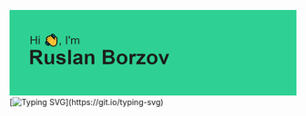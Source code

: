 ![Это мой заголовок](header.png)
[![Typing SVG](https://readme-typing-svg.demolab.com?font=Kanit&weight=600&size=40&duration=6000&pause=1000&background=95265000&center=true&vCenter=true&random=false&width=800&height=300&lines=Hi%2C+i'am+Ruslan+Borzov.)](https://git.io/typing-svg)

<!--
**BorzovRuslanR/BorzovRuslanR** is a ✨ _special_ ✨ repository because its `README.md` (this file) appears on your GitHub profile.

Here are some ideas to get you started:

- 🔭 I’m currently working on ...
- 🌱 I’m currently learning ...
- 👯 I’m looking to collaborate on ...
- 🤔 I’m looking for help with ...
- 💬 Ask me about ...
- 📫 How to reach me: ...
- 😄 Pronouns: ...
- ⚡ Fun fact: ...
-->
